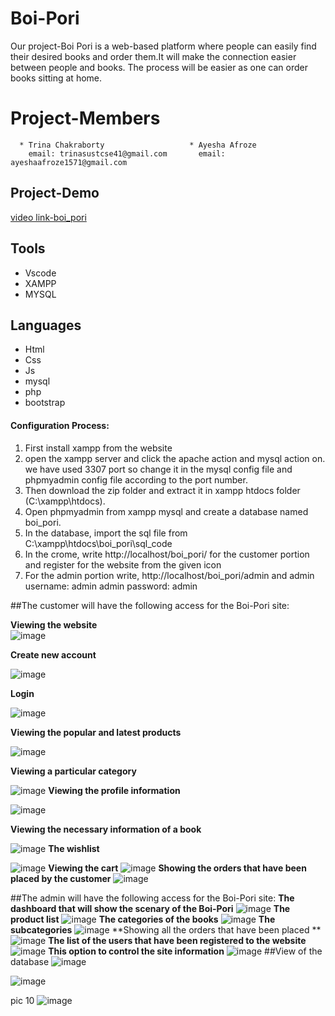 # Boi-Pori
Our project-Boi Pori is a web-based platform where people can easily find their desired books and order them.It will make the connection easier between people and books. The process will be easier as one can order books sitting at home.

# Project-Members
      * Trina Chakraborty                   * Ayesha Afroze
        email: trinasustcse41@gmail.com       email: ayeshaafroze1571@gmail.com
        
## Project-Demo
[video link-boi_pori](https://drive.google.com/file/d/1Kt9ujLWRRuo0os-hiKrKFEg5WufWFAFg/view?usp=sharing)

## Tools
* Vscode
* XAMPP
* MYSQL

## Languages
* Html
* Css
* Js
* mysql
* php
* bootstrap
   
#### Configuration Process:
1. First install xampp from the website
2. open the xampp server and click the apache action and mysql action on. we have used 3307 port so change it in the mysql config file and phpmyadmin config file according to the port number.
3. Then download the zip folder and extract it in xampp htdocs folder (C:\xampp\htdocs).
4. Open phpmyadmin from xampp mysql and create a database named boi_pori.
5. In the database, import the sql file from C:\xampp\htdocs\boi_pori\sql_code
6. In the crome, write http://localhost/boi_pori/ for the customer portion and register for the website from the given icon
7. For the admin portion write, http://localhost/boi_pori/admin and 
           admin username: admin
           admin password: admin
        
##The customer will have the following access for the Boi-Pori site:

**Viewing the website**
<br>
![image](https://user-images.githubusercontent.com/48939847/145943719-69799e03-fc52-41ac-a431-3184ad187695.png)

**Create new account**

![image](https://user-images.githubusercontent.com/48939847/145943801-0455adaa-bf86-4d9c-9adb-d772b6e6d317.png)

**Login**

![image](https://user-images.githubusercontent.com/48939847/145943874-16e3fd2f-51d7-4b8a-b81d-8b2c47bd502f.png)

**Viewing the popular and latest products**

![image](https://user-images.githubusercontent.com/48939847/145944003-bd21b185-e21b-4793-9477-aa5b4ea26ff8.png)

**Viewing a particular category**





![image](https://user-images.githubusercontent.com/48939847/145944133-4cf81fe2-20e4-438a-91d2-26e234959c53.png)
**Viewing the profile information**


![image](https://user-images.githubusercontent.com/48939847/145944208-5afc6f00-b88e-4bfb-aa22-7ee6e72a7ea4.png)

**Viewing the necessary information of a book**

![image](https://user-images.githubusercontent.com/48939847/145944519-35329811-b78d-47d5-882c-c007f2794cd2.png)
**The wishlist**

![image](https://user-images.githubusercontent.com/48939847/145944549-29d2be1a-b456-4c8a-aa21-12f97420b0b0.png)
**Viewing the cart**
![image](https://user-images.githubusercontent.com/48939847/145944573-cf90ec32-e49d-4261-97dc-4c84fd006976.png)
**Showing the orders that have been placed by the customer**
![image](https://user-images.githubusercontent.com/48939847/145945944-0668ebc3-1a21-49bc-8b11-2288081d63be.png)



##The admin will have the following access for the Boi-Pori site:
**The dashboard that will show the scenary of the Boi-Pori**
![image](https://user-images.githubusercontent.com/48939847/145946014-abc3007b-dd76-4729-a28e-93fc7bb6e3b1.png)
**The product list**
![image](https://user-images.githubusercontent.com/48939847/145945014-5bd16c45-eb9c-472c-8146-adcc3b6aa6ec.png)
**The categories of the books**
![image](https://user-images.githubusercontent.com/48939847/145945072-d791757d-3795-4d70-9aeb-2e4d3b8a6678.png)
**The subcategories**
![image](https://user-images.githubusercontent.com/48939847/145945104-9db3c11e-d40a-44ff-a5b6-b23e381adfa8.png)
**Showing all the orders that have been placed **
![image](https://user-images.githubusercontent.com/48939847/145945132-a6a51035-b31c-4d9d-93d8-6b488f78e949.png)
**The list of the users that have been registered to the website**
![image](https://user-images.githubusercontent.com/48939847/145945197-6390c923-2d0b-4c49-909f-4c9f8e32e266.png)
**This option to control the site information**
![image](https://user-images.githubusercontent.com/48939847/145945242-c8ed9fa5-acf0-4f82-b38e-80d3ae150cbf.png)
##View of the database
![image](https://user-images.githubusercontent.com/48939847/145945297-5ac03089-e974-46f9-a6e3-2a464989f59e.png)

![image](https://user-images.githubusercontent.com/48939847/145944287-304533e5-e606-4050-94b8-f3383f990b66.png)

pic 10
![image](https://user-images.githubusercontent.com/48939847/145944416-46e3d650-c0fa-46e2-8a4b-78f5f859491a.png)













